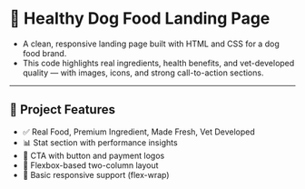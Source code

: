 # 🐶 Healthy Dog Food Landing Page

- A clean, responsive landing page built with HTML and CSS for a dog food brand. 
- This code highlights real ingredients, health benefits, and vet-developed quality — with images, icons, and strong call-to-action sections.

---

## 🚀 Project Features

- ✅ Real Food, Premium Ingredient, Made Fresh, Vet Developed
- 📊 Stat section with performance insights
- 🎯 CTA with button and payment logos
- 💬 Flexbox-based two-column layout
- 📱 Basic responsive support (flex-wrap)
